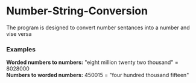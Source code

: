 # Number-String-Conversion
The program is designed to convert number sentances into a number and vise versa
### Examples
**Worded numbers to numbers:** "eight million twenty two thousand" = 8028000  
**Numbers to worded numbers:** 450015 = "four hundred thousand fifteen"